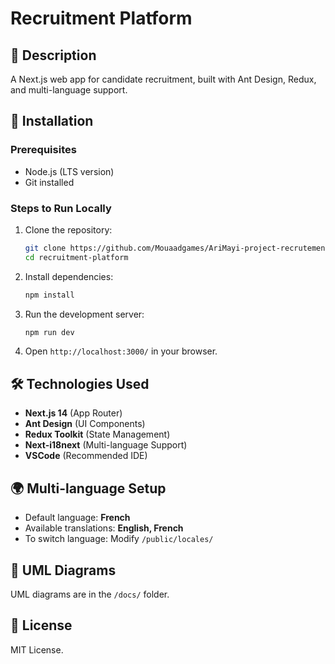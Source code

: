 # Recruitment Platform

## 📌 Description
A Next.js web app for candidate recruitment, built with Ant Design, Redux, and multi-language support.

## 🚀 Installation

### Prerequisites
- Node.js (LTS version)
- Git installed

### Steps to Run Locally
1. Clone the repository:
   ```sh
   git clone https://github.com/Mouaadgames/AriMayi-project-recrutement.git
   cd recruitment-platform 
   ```
2. Install dependencies:
   ```sh
   npm install
   ```

3. Run the development server:
   ```sh
   npm run dev
   ```

4. Open `http://localhost:3000/` in your browser.

## 🛠 Technologies Used

- **Next.js 14** (App Router)
- **Ant Design** (UI Components)
- **Redux Toolkit** (State Management)
- **Next-i18next** (Multi-language Support)
- **VSCode** (Recommended IDE)

## 🌍 Multi-language Setup

- Default language: **French**
- Available translations: **English, French**
- To switch language: Modify `/public/locales/`

## 📌 UML Diagrams

UML diagrams are in the `/docs/` folder.

## 📜 License

MIT License.